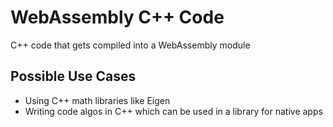 # WebAssembly C++ Code

C++ code that gets compiled into a WebAssembly module

## Possible Use Cases

- Using C++ math libraries like Eigen
- Writing code algos in C++ which can be used in a library for native apps
